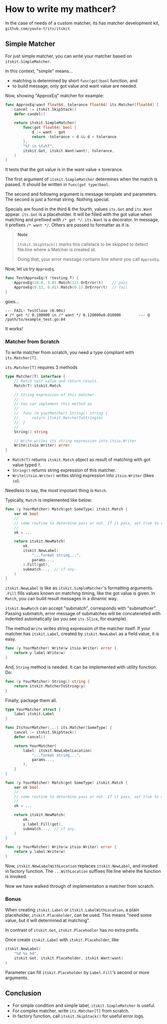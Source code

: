 How to write my mathcer?
==============================

In the case of needs of a custom matcher, its has matcher development kit, `github.com/youta-t/its/itskit`.

Simple Matcher
---------------

For just simple matcher, you can write your matcher based on `itskit.SimpleMatcher`.

In this context, "simple" means...

- matching is determined by short `func(got)bool` function, and
- to build message, only got value and want value are needed.

Now, showing "ApproxEq" matcher for example:

```go
func ApproxEq(want float64, tolerance float64) its.Matcher[float64] {
	cancel := itskit.SkipStack()
	defer candel()

	return itskit.SimpleMatcher(
		func(got float64) bool {
			d := want - got
			return -tolerance < d && d < tolerance
		},
		"%f in %f±%f",
		itskit.Got, itskit.Want(want), tolerance,
	)
}
```

It tests that the got value is in the want value ± torerance.

The first argument of `itskit.SimpleMatcher` determines when the match is passed.
It should be written in `func(got type)bool`.

The second and following argument is message template and parameters.
The second is just a format string. Nothing special.

Specials are found in the third & the fourth, values `its.Got` and `its.Want` appear.
`its.Got` is a placeholder. It will be filled with the got value when matching and prefixed with `/* got */`.
`its.Want` is a decorator. In message, it prefixes `/* want */`.
Others are passed to formatter as it is.

> **Note**
>
> `itskit.SkipStack()` marks this callstack to be skipped
> to detect file:line where a Matcher is created at.
>
> Doing that, your error message contains line where you call `ApproxEq`.

Now, let us try `ApproxEq`.

```go
func TestApproxEq(t *testing.T) {
	ApproxEq(10.0, 3.0).Match(12).OrError(t)    // pass
	ApproxEq(0.12, 0.01).Match(0.1).OrError(t)  // fail
}
```

goes...

```
--- FAIL: TestClose (0.00s)
✘ /* got */ 0.100000 in /* want */ 0.120000±0.010000		--- @ /path/to/example_test.go:84
```

It works!

### Matcher from Scratch

To write matcher from scratch, you need a type compliant with `its.Matcher[T]`.

`its.Matcher[T]` requires 3 methods

```go
type Matcher[T] interface {
    // Match test value and return result.
    Match(T) itskit.Match

    // String expression of this matcher.
    //
    // You can implement this method as
    //
    // 	func (m youtMatcher) String() string {
    // 		return itskit.MatcherToString(m)
    // 	}
    //
    String() string

    // Write writes its string expression into itsio.Writer
    Write(itsio.Writer) error
}
```

- `Match(T)` returns `itskit.Match` object as result of matching with got value typed `T`.
- `String()` returns string expression of this matcher.
- `Write(itsio.Writer)` writes string expression into `itsio.Writer` (likes `io`).

Needless to say, the most impotant thing is `Match`.

Typically, `Match` is implemented like below:

```go
func (y YourMatcher) Match(got SomeType) itskit.Match {
    var ok bool
    //
    // some routine to determine pass or not. If it pass, set true to ok.
    //
    ok = ...

    return itskit.NewMatch(
        ok,
        itskit.NewLabel(
            "...format string...",
            params...,
        ).Fill(got),
        submatch...,  // if any.
    )
}
```

`itskit.NewLabel` is like as `itskit.SimpleMatcher`'s formatting arguments.
`.Fill` fills values known on matching timing, like the got value is given.
In `Match`, you can build result messages in a dinamic way.

`itskit.NewMatch` can accept "submatch", corresponds with "submathcer".
Passing submatch, error message of submatches will be concateneted with indented automatically (as you see `its.Slice`, for example).

The method `Write` writes string expression of the matcher itself.
If your matcher has `itskit.Label`, created by `itskit.NewLabel` as a field value, it is easy.

```go
func (y YourMatcher) Write(w itsio.Writer) error {
    return y.label.Write(w)
}
```

And, `String` method is needed. It can be implemented with utility function.
Do:

```go
func (y YourMatcher) String() string {
	return itskit.MatcherToString(y)
}
```

Finally, package them all.

```go
type YourMatcher struct {
    label itskit.Label
}

func ItsYourMatcher(...) its.Matcher[SomeType] {
    cancel := itskit.SkipStack()
    defer cancel()

    return YourMatcher{
        label: itskit.NewLabelLocation(
            "...format string...",
            params...,
        ),
    }
}

func (y YourMatcher) Match(got SomeType) itskit.Match {
    var ok bool
    //
    // some routine to determine pass or not. If it pass, set true to ok.
    //
    ok = ...

    return itskit.NewMatch(
        ok,
        y.label.Fill(got),
        submatch...,  // if any.
    )
}

func (y YourMatcher) Write(w itsio.Writer) error {
    return y.label.Write(w)
}
```

Now, `itskit.NewLabelWithLocation` replaces `itskit.NewLabel`, and invoked in factory function.
The `...WithLocation` suffixes file:line where the function is invoked.

Now we have walked through of implementation a matcher from scratch.

### Bonus

When creating `itskit.Label` or `itskit.LabelWithLocation`, a plain placeholder, `itskit.Placeholder`, can be used.
This means "need some value, but it will determined at matching".

In contrast of `itskit.Got`, `itskit.Placehodler` has no extra prefix.

Once create `itskit.Label` with `itskit.Placeholder`, like

```go
itskit.NewLabel(
    "%d %s %d",
    itskit.Got, itskit.Placeholder, itskit.Want(want)
)
```

Parameter can fill `itskit.Placeholder` by `Label.Fill`'s second or more arguments.

Conclusion
-----------

- For simple condition and simple label, `itskit.SimpleMatcher` is useful.
- For complex matcher, write `its.Matcher[T]` from scratch.
- In factory function, call `itskit.SkipStack()` for useful error logs.
